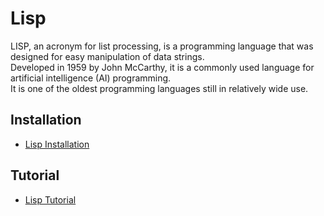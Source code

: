 # Lisp

LISP, an acronym for list processing, is a programming language that was designed for easy manipulation of data strings.  
Developed in 1959 by John McCarthy, it is a commonly used language for artificial intelligence (AI) programming.  
It is one of the oldest programming languages still in relatively wide use.

## Installation

- [Lisp Installation](https://lisp-lang.org/learn/getting-started/)

## Tutorial

- [Lisp Tutorial](https://www.youtube.com/watch?v=ymSq4wHrqyU)
